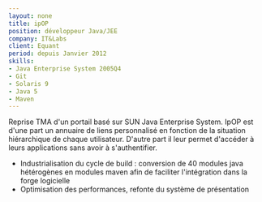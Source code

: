 ```yaml
---
layout: none
title: ipOP
position: développeur Java/JEE
company: IT&Labs
client: Equant
period: depuis Janvier 2012
skills:
- Java Enterprise System 2005Q4
- Git
- Solaris 9
- Java 5
- Maven
---
```

Reprise TMA d'un portail basé sur SUN Java Enterprise System. IpOP est d'une part un annuaire de liens personnalisé en fonction de la situation hiérarchique de chaque utilisateur. D'autre part il leur permet d'accéder à leurs applications sans avoir à s'authentifier.

* Industrialisation du cycle de build : conversion de 40 modules java hétérogènes en modules maven afin de faciliter l'intégration dans la forge logicielle
* Optimisation des performances, refonte du système de présentation

